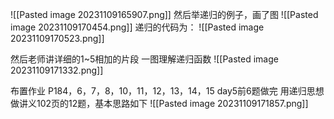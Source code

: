 ![[Pasted image 20231109165907.png]]
然后举递归的例子，画了图
![[Pasted image 20231109170454.png]]
递归的代码为：
![[Pasted image 20231109170523.png]]

然后老师讲详细的1~5相加的片段
一图理解递归函数
![[Pasted image 20231109171332.png]]

布置作业
P184，6，7，8，10，11，12，13，14，15
day5前6题做完
用递归思想做讲义102页的12题，基本思路如下
![[Pasted image 20231109171857.png]]
